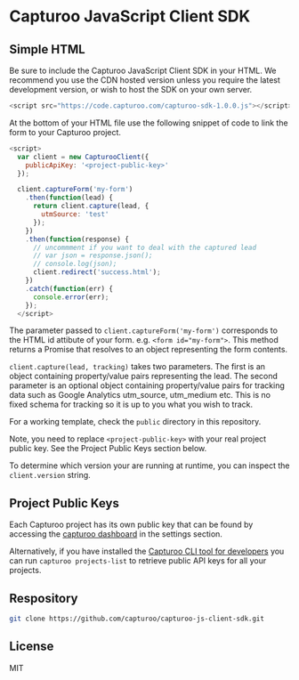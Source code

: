 # Capturoo JavaScript Client SDK

## Simple HTML

Be sure to include the Capturoo JavaScript Client SDK in your HTML. We
recommend you use the CDN hosted version unless you require the latest
development version, or wish to host the SDK on your own server.

```javascript
<script src="https://code.capturoo.com/capturoo-sdk-1.0.0.js"></script>
```

At the bottom of your HTML file use the following snippet of code to link
the form to your Capturoo project.

```javascript
<script>
  var client = new CapturooClient({
    publicApiKey: '<project-public-key>'
  });

  client.captureForm('my-form')
    .then(function(lead) {
      return client.capture(lead, {
        utmSource: 'test'
      });
    })
    .then(function(response) {
      // uncommment if you want to deal with the captured lead
      // var json = response.json();
      // console.log(json);
      client.redirect('success.html');
    })
    .catch(function(err) {
      console.error(err);
    });
  </script>
```

The parameter passed to `client.captureForm('my-form')` corresponds to the
HTML id attibute of your form. e.g. `<form id="my-form">`. This method
returns a Promise that resolves to an object representing the form
contents.

`client.capture(lead, tracking)` takes two parameters. The first is an
object containing property/value pairs representing the lead. The second
parameter is an optional object containing property/value pairs for
tracking data such as Google Analytics utm_source, utm_medium etc. This is
no fixed schema for tracking so it is up to you what you wish to track.

For a working template, check the `public` directory in this repository.

Note, you need to replace `<project-public-key>` with your real project
public key. See the Project Public Keys section below.

To determine which version your are running at runtime, you can inspect the
`client.version` string.

## Project Public Keys
Each Capturoo project has its own public key that can be found by accessing
the [capturoo dashboard](https://dashboard.capturoo.com) in the settings
section.

Alternatively, if you have installed the [Capturoo CLI tool for developers](https://www.npmjs.com/package/@capturoo/capturoo-cli) you can run
`capturoo projects-list` to retrieve public API keys for all your projects.

## Respository

```sh
git clone https://github.com/capturoo/capturoo-js-client-sdk.git
```

## License

MIT
